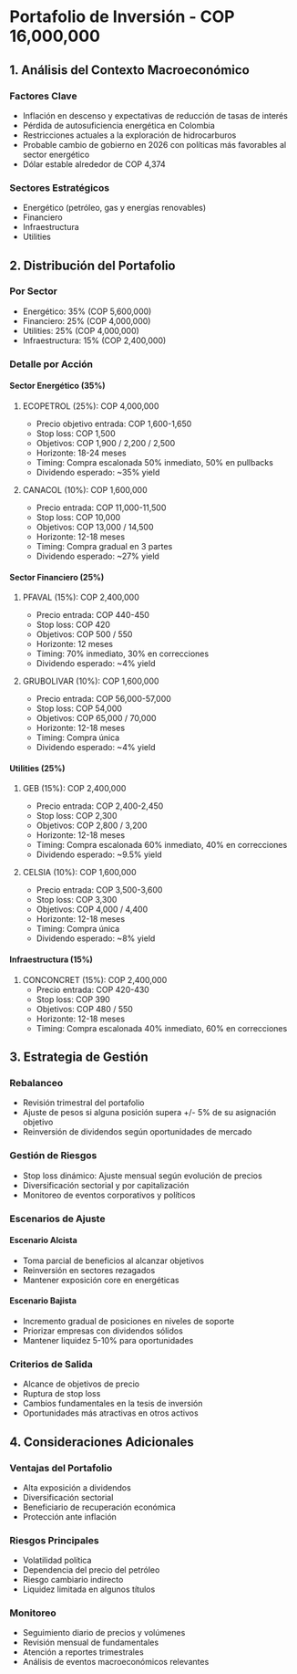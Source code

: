 # Portafolio de Inversión - COP 16,000,000

## 1. Análisis del Contexto Macroeconómico

### Factores Clave

- Inflación en descenso y expectativas de reducción de tasas de interés
- Pérdida de autosuficiencia energética en Colombia
- Restricciones actuales a la exploración de hidrocarburos
- Probable cambio de gobierno en 2026 con políticas más favorables al sector energético
- Dólar estable alrededor de COP 4,374

### Sectores Estratégicos

- Energético (petróleo, gas y energías renovables)
- Financiero
- Infraestructura
- Utilities

## 2. Distribución del Portafolio

### Por Sector

- Energético: 35% (COP 5,600,000)
- Financiero: 25% (COP 4,000,000)
- Utilities: 25% (COP 4,000,000)
- Infraestructura: 15% (COP 2,400,000)

### Detalle por Acción

#### Sector Energético (35%)

1. ECOPETROL (25%): COP 4,000,000

   - Precio objetivo entrada: COP 1,600-1,650
   - Stop loss: COP 1,500
   - Objetivos: COP 1,900 / 2,200 / 2,500
   - Horizonte: 18-24 meses
   - Timing: Compra escalonada 50% inmediato, 50% en pullbacks
   - Dividendo esperado: ~35% yield

2. CANACOL (10%): COP 1,600,000
   - Precio entrada: COP 11,000-11,500
   - Stop loss: COP 10,000
   - Objetivos: COP 13,000 / 14,500
   - Horizonte: 12-18 meses
   - Timing: Compra gradual en 3 partes
   - Dividendo esperado: ~27% yield

#### Sector Financiero (25%)

1. PFAVAL (15%): COP 2,400,000

   - Precio entrada: COP 440-450
   - Stop loss: COP 420
   - Objetivos: COP 500 / 550
   - Horizonte: 12 meses
   - Timing: 70% inmediato, 30% en correcciones
   - Dividendo esperado: ~4% yield

2. GRUBOLIVAR (10%): COP 1,600,000
   - Precio entrada: COP 56,000-57,000
   - Stop loss: COP 54,000
   - Objetivos: COP 65,000 / 70,000
   - Horizonte: 12-18 meses
   - Timing: Compra única
   - Dividendo esperado: ~4% yield

#### Utilities (25%)

1. GEB (15%): COP 2,400,000

   - Precio entrada: COP 2,400-2,450
   - Stop loss: COP 2,300
   - Objetivos: COP 2,800 / 3,200
   - Horizonte: 12-18 meses
   - Timing: Compra escalonada 60% inmediato, 40% en correcciones
   - Dividendo esperado: ~9.5% yield

2. CELSIA (10%): COP 1,600,000
   - Precio entrada: COP 3,500-3,600
   - Stop loss: COP 3,300
   - Objetivos: COP 4,000 / 4,400
   - Horizonte: 12-18 meses
   - Timing: Compra única
   - Dividendo esperado: ~8% yield

#### Infraestructura (15%)

1. CONCONCRET (15%): COP 2,400,000
   - Precio entrada: COP 420-430
   - Stop loss: COP 390
   - Objetivos: COP 480 / 550
   - Horizonte: 12-18 meses
   - Timing: Compra escalonada 40% inmediato, 60% en correcciones

## 3. Estrategia de Gestión

### Rebalanceo

- Revisión trimestral del portafolio
- Ajuste de pesos si alguna posición supera +/- 5% de su asignación objetivo
- Reinversión de dividendos según oportunidades de mercado

### Gestión de Riesgos

- Stop loss dinámico: Ajuste mensual según evolución de precios
- Diversificación sectorial y por capitalización
- Monitoreo de eventos corporativos y políticos

### Escenarios de Ajuste

#### Escenario Alcista

- Toma parcial de beneficios al alcanzar objetivos
- Reinversión en sectores rezagados
- Mantener exposición core en energéticas

#### Escenario Bajista

- Incremento gradual de posiciones en niveles de soporte
- Priorizar empresas con dividendos sólidos
- Mantener liquidez 5-10% para oportunidades

### Criterios de Salida

- Alcance de objetivos de precio
- Ruptura de stop loss
- Cambios fundamentales en la tesis de inversión
- Oportunidades más atractivas en otros activos

## 4. Consideraciones Adicionales

### Ventajas del Portafolio

- Alta exposición a dividendos
- Diversificación sectorial
- Beneficiario de recuperación económica
- Protección ante inflación

### Riesgos Principales

- Volatilidad política
- Dependencia del precio del petróleo
- Riesgo cambiario indirecto
- Liquidez limitada en algunos títulos

### Monitoreo

- Seguimiento diario de precios y volúmenes
- Revisión mensual de fundamentales
- Atención a reportes trimestrales
- Análisis de eventos macroeconómicos relevantes
